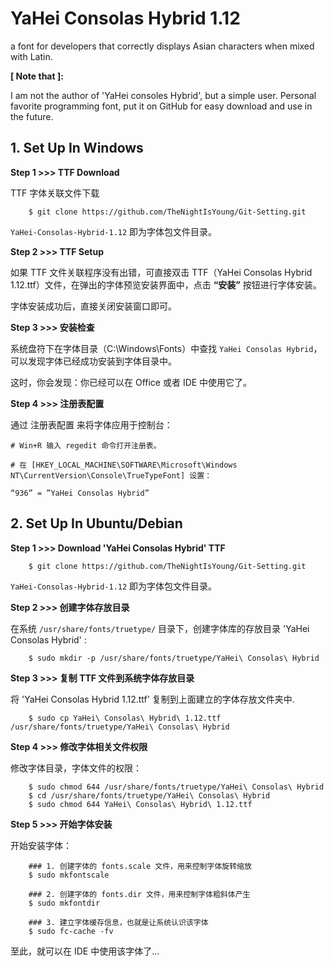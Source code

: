 # YaHei Consolas Hybrid 1.12

a font for developers that correctly displays Asian characters when mixed with Latin.

**[ Note that ]:** 

I am not the author of 'YaHei consoles Hybrid', but a simple user. Personal favorite programming font, put it on GitHub for easy download and use in the future.

## 1. Set Up In Windows ##

**Step 1 >>> TTF Download**

TTF 字体关联文件下载

```
	$ git clone https://github.com/TheNightIsYoung/Git-Setting.git
```

`YaHei-Consolas-Hybrid-1.12` 即为字体包文件目录。

**Step 2 >>> TTF Setup**

如果 TTF 文件关联程序没有出错，可直接双击 TTF（YaHei Consolas Hybrid 1.12.ttf）文件，在弹出的字体预览安装界面中，点击 **“安装”** 按钮进行字体安装。

字体安装成功后，直接关闭安装窗口即可。

**Step 3 >>> 安装检查**

系统盘符下在字体目录（C:\Windows\Fonts）中查找 `YaHei Consolas Hybrid`，可以发现字体已经成功安装到字体目录中。

这时，你会发现：你已经可以在 Office 或者 IDE 中使用它了。

**Step 4 >>> 注册表配置**

通过 注册表配置 来将字体应用于控制台：

```
# Win+R 输入 regedit 命令打开注册表。

# 在 [HKEY_LOCAL_MACHINE\SOFTWARE\Microsoft\Windows NT\CurrentVersion\Console\TrueTypeFont] 设置：

“936” = ”YaHei Consolas Hybrid”
```

## 2. Set Up In Ubuntu/Debian ##

**Step 1 >>> Download 'YaHei Consolas Hybrid' TTF**

```
	$ git clone https://github.com/TheNightIsYoung/Git-Setting.git
```

`YaHei-Consolas-Hybrid-1.12` 即为字体包文件目录。

**Step 2 >>> 创建字体存放目录**

在系统 `/usr/share/fonts/truetype/` 目录下，创建字体库的存放目录 'YaHei Consolas Hybrid' :

```
	$ sudo mkdir -p /usr/share/fonts/truetype/YaHei\ Consolas\ Hybrid
```

**Step 3 >>> 复制 TTF 文件到系统字体存放目录**

将 'YaHei Consolas Hybrid 1.12.ttf' 复制到上面建立的字体存放文件夹中.

```
	$ sudo cp YaHei\ Consolas\ Hybrid\ 1.12.ttf /usr/share/fonts/truetype/YaHei\ Consolas\ Hybrid
```

**Step 4 >>> 修改字体相关文件权限**

修改字体目录，字体文件的权限：

```
	$ sudo chmod 644 /usr/share/fonts/truetype/YaHei\ Consolas\ Hybrid
	$ cd /usr/share/fonts/truetype/YaHei\ Consolas\ Hybrid
	$ sudo chmod 644 YaHei\ Consolas\ Hybrid\ 1.12.ttf
```

**Step 5 >>> 开始字体安装**

开始安装字体：

```
	### 1. 创建字体的 fonts.scale 文件，用来控制字体旋转缩放
	$ sudo mkfontscale
	
	### 2. 创建字体的 fonts.dir 文件，用来控制字体粗斜体产生	
	$ sudo mkfontdir
	
	### 3. 建立字体缓存信息，也就是让系统认识该字体
	$ sudo fc-cache -fv
```

至此，就可以在 IDE 中使用该字体了...

